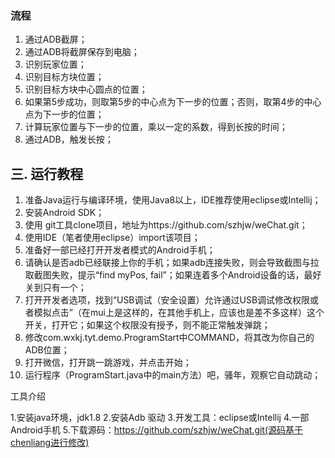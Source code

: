 ### 流程
1. 通过ADB截屏；
2. 通过ADB将截屏保存到电脑；
3. 识别玩家位置；
4. 识别目标方块位置；
5. 识别目标方块中心圆点的位置；
6. 如果第5步成功，则取第5步的中心点为下一步的位置；否则，取第4步的中心点为下一步的位置；
7. 计算玩家位置与下一步的位置，乘以一定的系数，得到长按的时间；
8. 通过ADB，触发长按；
	
## 三. 运行教程

1. 准备Java运行与编译环境，使用Java8以上，IDE推荐使用eclipse或Intellij；
2. 安装Android SDK；
3. 使用 git工具clone项目，地址为https://github.com/szhjw/weChat.git；
4. 使用IDE（笔者使用eclipse）import该项目；
5. 准备好一部已经打开开发者模式的Android手机；
6. 请确认是否adb已经联接上你的手机；如果adb连接失败，则会导致截图与拉取截图失败，提示“find myPos, fail”；如果连着多个Android设备的话，最好关到只有一个；
7. 打开开发者选项，找到“USB调试（安全设置）允许通过USB调试修改权限或者模拟点击”（在mui上是这样的，在其他手机上，应该也是差不多这样）这个开关，打开它；如果这个权限没有授予，则不能正常触发弹跳；
8. 修改com.wxkj.tyt.demo.ProgramStart中COMMAND，将其改为你自己的ADB位置；
9. 打开微信，打开跳一跳游戏，并点击开始；
10. 运行程序（ProgramStart.java中的main方法）吧，骚年，观察它自动跳动；


工具介绍

1.安装java环境，jdk1.8
2.安装Adb 驱动
3.开发工具：eclipse或Intellij
4.一部Android手机
5.下载源码：https://github.com/szhjw/weChat.git(源码基于chenliang进行修改)

